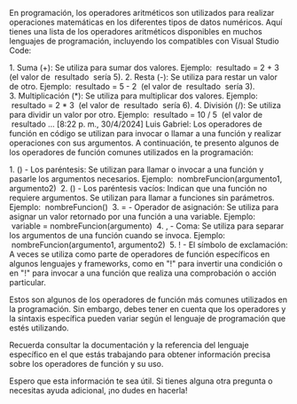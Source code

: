 En programación, los operadores aritméticos son utilizados para realizar operaciones matemáticas en los diferentes tipos de datos numéricos. Aquí tienes una lista de los operadores aritméticos disponibles en muchos lenguajes de programación, incluyendo los compatibles con Visual Studio Code:
 
1. Suma (+): Se utiliza para sumar dos valores.
Ejemplo:  resultado = 2 + 3  (el valor de  resultado  sería 5).
2. Resta (-): Se utiliza para restar un valor de otro.
Ejemplo:  resultado = 5 - 2  (el valor de  resultado  sería 3).
3. Multiplicación (*): Se utiliza para multiplicar dos valores.
Ejemplo:  resultado = 2 * 3  (el valor de  resultado  sería 6).
4. División (/): Se utiliza para dividir un valor por otro.
Ejemplo:  resultado = 10 / 5  (el valor de  resultado …
[8:22 p. m., 30/4/2024] Luis Gabriel: Los operadores de función en código se utilizan para invocar o llamar a una función y realizar operaciones con sus argumentos. A continuación, te presento algunos de los operadores de función comunes utilizados en la programación:
 
1. () - Los paréntesis: Se utilizan para llamar o invocar a una función y pasarle los argumentos necesarios.
Ejemplo:  nombreFuncion(argumento1, argumento2) 
2. () - Los paréntesis vacíos: Indican que una función no requiere argumentos. Se utilizan para llamar a funciones sin parámetros.
Ejemplo:  nombreFuncion() 
3. = - Operador de asignación: Se utiliza para asignar un valor retornado por una función a una variable.
Ejemplo:  variable = nombreFuncion(argumento) 
4. , - Coma: Se utiliza para separar los argumentos de una función cuando se invoca.
Ejemplo:  nombreFuncion(argumento1, argumento2) 
5. ! - El símbolo de exclamación: A veces se utiliza como parte de operadores de función específicos en algunos lenguajes y frameworks, como en "!" para invertir una condición o en "!" para invocar a una función que realiza una comprobación o acción particular.
 
Estos son algunos de los operadores de función más comunes utilizados en la programación. Sin embargo, debes tener en cuenta que los operadores y la sintaxis específica pueden variar según el lenguaje de programación que estés utilizando.
 
Recuerda consultar la documentación y la referencia del lenguaje específico en el que estás trabajando para obtener información precisa sobre los operadores de función y su uso.
 
Espero que esta información te sea útil. Si tienes alguna otra pregunta o necesitas ayuda adicional, ¡no dudes en hacerla!